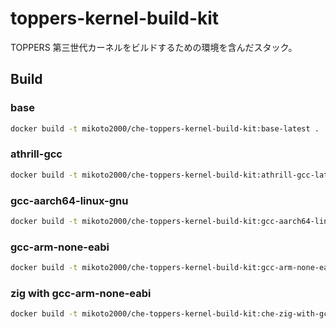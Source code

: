 # toppers-kernel-build-kit

TOPPERS 第三世代カーネルをビルドするための環境を含んだスタック。

## Build

### base

```sh
docker build -t mikoto2000/che-toppers-kernel-build-kit:base-latest .
```

### athrill-gcc

```sh
docker build -t mikoto2000/che-toppers-kernel-build-kit:athrill-gcc-latest -f Dockerfile_athrill-gcc .
```
### gcc-aarch64-linux-gnu

```sh
docker build -t mikoto2000/che-toppers-kernel-build-kit:gcc-aarch64-linux-gnu-latest -f Dockerfile_gcc-aarch64-linux-gnu .
```

### gcc-arm-none-eabi

```sh
docker build -t mikoto2000/che-toppers-kernel-build-kit:gcc-arm-none-eabi-latest -f Dockerfile_gcc-arm-none-eabi .
```

### zig with gcc-arm-none-eabi

```sh
docker build -t mikoto2000/che-toppers-kernel-build-kit:che-zig-with-gcc-arm-none-eabi-latest -f Dockerfile_zig-with-gcc-arm-none-eabi .
```

